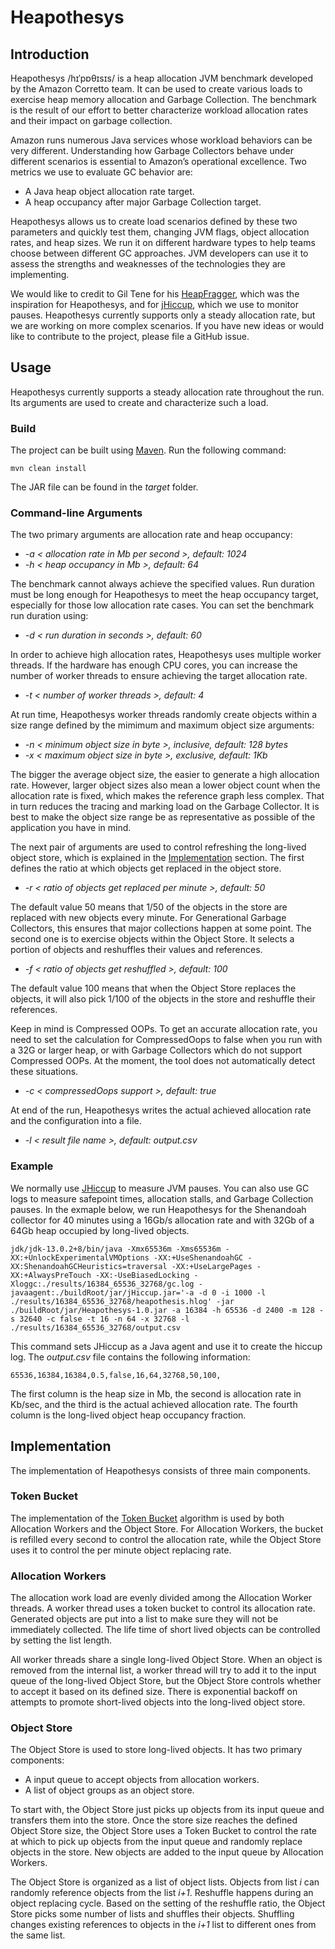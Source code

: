 # Heapothesys 

## Introduction

Heapothesys /hɪˈpɒθɪsɪs/ is a heap allocation JVM benchmark developed by the Amazon Corretto team. It can be used to create various loads to exercise heap memory allocation and Garbage Collection. The benchmark is the result of our effort to better characterize workload allocation rates and their impact on garbage collection.

Amazon runs numerous Java services whose workload behaviors can be very different. Understanding how Garbage Collectors behave under different scenarios is essential to Amazon’s operational excellence. Two metrics we use to evaluate GC behavior are:

* A Java heap object allocation rate target.
* A heap occupancy after major Garbage Collection target.

Heapothesys allows us to create load scenarios defined by these two parameters and quickly test them, changing JVM flags, object allocation rates, and heap sizes. We run it on different hardware types to help teams choose between different GC approaches. JVM developers can use it to assess the strengths and weaknesses of the technologies they are implementing.

We would like to credit to Gil Tene for his [HeapFragger](http://[https://github.com/giltene/HeapFragger), which was the inspiration for Heapothesys, and for [jHiccup](https://www.azul.com/jhiccup/), which we use to monitor pauses. Heapothesys currently supports only a steady allocation rate, but we are working on more complex scenarios. If you have new ideas or would like to contribute to the project, please file a GitHub issue.

## Usage

Heapothesys currently supports a steady allocation rate throughout the run. Its arguments are used to create and characterize such a load.

### Build

The project can be built using [Maven](https://maven.apache.org/). Run the following command:
```
mvn clean install
```
The JAR file can be found in the *target* folder.

### Command-line Arguments

The two primary arguments are allocation rate and heap occupancy:

* *-a < allocation rate in Mb per second >, default: 1024*
* *-h < heap occupancy in Mb >, default: 64*

The benchmark cannot always achieve the specified values. Run duration must be long enough for Heapothesys to meet the heap occupancy target, especially for those low allocation rate cases. You can set the benchmark run duration using:

* *-d < run duration in seconds >, default: 60*

In order to achieve high allocation rates, Heapothesys uses multiple worker threads. If the hardware has enough CPU cores, you can increase the number of worker threads to ensure achieving the target allocation rate.

* *-t < number of worker threads >, default: 4*

At run time, Heapothesys worker threads randomly create objects within a size range defined by the mimimum and maximum object size arguments:

* *-n < minimum object size in byte >, inclusive, default: 128 bytes*
* *-x < maximum object size in byte >, exclusive, default: 1Kb*

The bigger the average object size, the easier to generate a high allocation rate. However, larger object sizes also mean a lower object count when the allocation rate is fixed, which makes the reference graph less complex. That in turn reduces the tracing and marking load on the Garbage Collector. It is best to make the object size range be as representative as possible of the application you have in mind.

The next pair of arguments are used to control refreshing the long-lived object store, which is explained in the [Implementation](#object-store) section. The first defines the ratio at which objects get replaced in the object store.

* *-r < ratio of objects get replaced per minute >, default: 50*

The default value 50 means that 1/50 of the objects in the store are replaced with new objects every minute. For Generational Garbage Collectors, this ensures that major collections happen at some point. The second one is to exercise objects within the Object Store. It selects a portion of objects and reshuffles their values and references.

* *-f < ratio of objects get reshuffled >, default: 100*

The default value 100 means that when the Object Store replaces the objects, it will also pick 1/100 of the objects in the store and reshuffle their references.

Keep in mind is Compressed OOPs. To get an accurate allocation rate, you need to set the calculation for CompressedOops to false when you run with a 32G or larger heap, or with Garbage Collectors which do not support Compressed OOPs. At the moment, the tool does not automatically detect these situations.

* *-c < compressedOops support >, default: true*

At end of the run, Heapothesys writes the actual achieved allocation rate and the configuration into a file.

* *-l < result file name >, default: output.csv*

### Example

We normally use [JHiccup](https://www.azul.com/jhiccup/) to measure JVM pauses. You can also use GC logs to measure safepoint times, allocation stalls, and Garbage Collection pauses. In the exmaple below, we run Heapothesys for the Shenandoah collector for 40 minutes using a 16Gb/s allocation rate and with 32Gb of a 64Gb heap occupied by long-lived objects.

```
jdk/jdk-13.0.2+8/bin/java -Xmx65536m -Xms65536m -XX:+UnlockExperimentalVMOptions -XX:+UseShenandoahGC -XX:ShenandoahGCHeuristics=traversal -XX:+UseLargePages -XX:+AlwaysPreTouch -XX:-UseBiasedLocking -Xloggc:./results/16384_65536_32768/gc.log -javaagent:./buildRoot/jar/jHiccup.jar='-a -d 0 -i 1000 -l ./results/16384_65536_32768/heapothesis.hlog' -jar ./buildRoot/jar/Heapothesys-1.0.jar -a 16384 -h 65536 -d 2400 -m 128 -s 32640 -c false -t 16 -n 64 -x 32768 -l ./results/16384_65536_32768/output.csv
```

This command sets JHiccup as a Java agent and use it to create the hiccup log. The *output.csv* file contains the following information:
```
65536,16384,16384,0.5,false,16,64,32768,50,100,
```
The first column is the heap size in Mb, the second is allocation rate in Kb/sec, and the third is the actual achieved allocation rate. The fourth column is the long-lived object heap occupancy fraction.

## Implementation

The implementation of Heapothesys consists of three main components.

### Token Bucket

The implementation of the [Token Bucket](https://en.wikipedia.org/wiki/Token_bucket) algorithm is used by both Allocation Workers and the Object Store. For Allocation Workers, the bucket is refilled every second to control the allocation rate, while the Object Store uses it to control the per minute object replacing rate.

### Allocation Workers

The allocation work load are evenly divided among the Allocation Worker threads. A worker thread uses a token bucket to control its allocation rate. Generated objects are put into a list to make sure they will not be immediately collected. The life time of short lived objects can be controlled by setting the list length.

All worker threads share a single long-lived Object Store. When an object is removed from the internal list, a worker thread will try to add it to the input queue of the long-lived Object Store, but the Object Store controls whether to accept it based on its defined size. There is exponential backoff on attempts to promote short-lived objects into the long-lived object store.

### Object Store

The Object Store is used to store long-lived objects. It has two primary components:

 * A input queue to accept objects from allocation workers.
 * A list of object groups as an object store.

To start with, the Object Store just picks up objects from its input queue and transfers them into the store. Once the store size reaches the defined Object Store size, the Object Store uses a Token Bucket to control the rate at which to pick up objects from the input queue and randomly replace objects in the store. New objects are added to the input queue by Allocation Workers.

The Object Store is organized as a list of object lists. Objects from list *i* can randomly reference objects from the list *i+1*. Reshuffle happens during an object replacing cycle. Based on the setting of the reshuffle ratio, the Object Store picks some number of lists and shuffles their objects. Shuffling changes existing references to objects in the *i+1* list to different ones from the same list.
